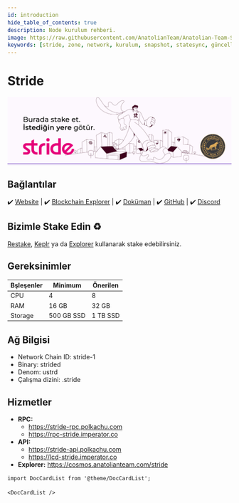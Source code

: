 ```yaml
---
id: introduction
hide_table_of_contents: true
description: Node kurulum rehberi.
image: https://raw.githubusercontent.com/AnatolianTeam/Anatolian-Team-Services/main/i18n/tr/docusaurus-plugin-content-docs/current/Mainnet/Cosmos-Ecosystem/stride/img/Stride-Service-Cover.jpg
keywords: [stride, zone, network, kurulum, snapshot, statesync, güncelleme]
---
```

# Stride

![Stride](./img/Stride-Service.jpg)

## Bağlantılar
 ✔️ [Website](https://www.stride.zone/) |
 ✔️ [Blockchain Explorer](https://cosmos.anatolianteam.com/stride) |
 ✔️ [Doküman](https://docs.stride.zone/) |
 ✔️ [GitHub](https://github.com/Stride-Labs/stride) |
 ✔️ [Discord](https://discord.gg/stride-zone)


## Bizimle Stake Edin ♻️
[Restake](https://restake.anatolianteam.com/stride/stridevaloper1ehmnl9jdf2hnj78va888gtpz9e3d4g4ll3wthh), [Keplr](https://wallet.keplr.app/?tab=staking&modal=validator&chain=stride-1&validator_address=stridevaloper1ehmnl9jdf2hnj78va888gtpz9e3d4g4ll3wthh) ya da [Explorer](https://cosmos.anatolianteam.com/stride/staking/stridevaloper1ehmnl9jdf2hnj78va888gtpz9e3d4g4ll3wthh) kullanarak  stake edebilirsiniz.

## Gereksinimler

| Bşleşenler | Minimum | **Önerilen** |
| ------------ | ------------ | ------------ |
| CPU |	4 | 8 |
| RAM	| 16 GB | 32 GB |
| Storage	| 500 GB SSD | 1 TB SSD | 

## Ağ Bilgisi 
* Network Chain ID: stride-1
* Binary: strided
* Denom: ustrd
* Çalışma dizini: .stride

## Hizmetler
* **RPC:**
    * https://stride-rpc.polkachu.com
    * https://rpc-stride.imperator.co
* **API:**
    * https://stride-api.polkachu.com
    * https://lcd-stride.imperator.co
* **Explorer:** https://cosmos.anatolianteam.com/stride


```mdx-code-block
import DocCardList from '@theme/DocCardList';

<DocCardList />
```

